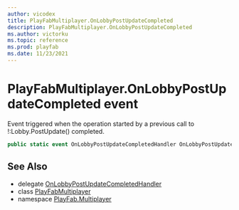 ```yaml
---
author: vicodex
title: PlayFabMultiplayer.OnLobbyPostUpdateCompleted
description: PlayFabMultiplayer.OnLobbyPostUpdateCompleted
ms.author: victorku
ms.topic: reference
ms.prod: playfab
ms.date: 11/23/2021
---
```


# PlayFabMultiplayer.OnLobbyPostUpdateCompleted event

Event triggered when the operation started by a previous call to !:Lobby.PostUpdate() completed.

```csharp
public static event OnLobbyPostUpdateCompletedHandler OnLobbyPostUpdateCompleted;
```

## See Also

* delegate [OnLobbyPostUpdateCompletedHandler](../PlayFabMultiplayer.OnLobbyPostUpdateCompletedHandler.md)
* class [PlayFabMultiplayer](../PlayFabMultiplayer.md)
* namespace [PlayFab.Multiplayer](../../PlayFabMultiplayerSDK.md)

